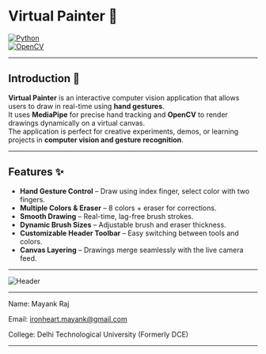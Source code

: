 # Virtual Painter 🎨

[![Python](https://img.shields.io/badge/Python-3.12-blue?logo=python&logoColor=white)](https://www.python.org/)  
[![OpenCV](https://img.shields.io/badge/OpenCV-4.x-blue?logo=opencv&logoColor=white)](https://opencv.org/)  

---

## Introduction 📝

**Virtual Painter** is an interactive computer vision application that allows users to draw in real-time using **hand gestures**.  
It uses **MediaPipe** for precise hand tracking and **OpenCV** to render drawings dynamically on a virtual canvas.  
The application is perfect for creative experiments, demos, or learning projects in **computer vision and gesture recognition**.

---

## Features ✨

- **Hand Gesture Control** – Draw using index finger, select color with two fingers.  
- **Multiple Colors & Eraser** – 8 colors + eraser for corrections.  
- **Smooth Drawing** – Real-time, lag-free brush strokes.  
- **Dynamic Brush Sizes** – Adjustable brush and eraser thickness.  
- **Customizable Header Toolbar** – Easy switching between tools and colors.  
- **Canvas Layering** – Drawings merge seamlessly with the live camera feed.

---
![Header](https://github.com/user-attachments/assets/f87f07bc-fc7a-49e8-a794-3df107e665da)

---

Name: Mayank Raj

Email: ironheart.mayank@gmail.com

College: Delhi Technological University (Formerly DCE)

---




